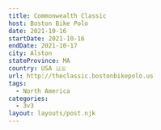 ```yaml
---
title: Commonwealth Classic
host: Boston Bike Polo
date: 2021-10-16
startDate: 2021-10-16
endDate: 2021-10-17
city: Alston
stateProvince: MA
country: USA 🇺🇸
url: http://theclassic.bostonbikepolo.us
tags:
  - North America
categories:
  - 3v3
layout: layouts/post.njk
---
```

